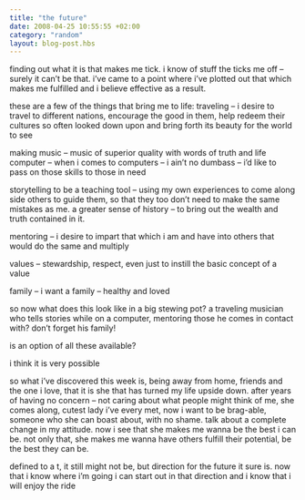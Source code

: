 ```yaml
---
title: "the future"
date: 2008-04-25 10:55:55 +02:00
category: "random"
layout: blog-post.hbs
---
```

finding out what it is that makes me tick. i know of stuff the ticks me off – surely it can’t be that. i’ve came to a point where i’ve plotted out that which makes me fulfilled and i believe effective as a result.

these are a few of the things that bring me to life:
traveling – i desire to travel to different nations, encourage the good in them, help redeem their cultures so often looked down upon and bring forth its beauty for the world to see

making music – music of superior quality with words of truth and life
computer – when i comes to computers – i ain’t no dumbass – i’d like to pass on those skills to those in need

storytelling to be a teaching tool – using my own experiences to come along side others to guide them, so that they too don’t need to make the same mistakes as me. a greater sense of history – to bring out the wealth and truth contained in it.

mentoring – i desire to impart that which i am and have into others that would do the same and multiply

values – stewardship, respect, even just to instill the basic concept of a value

family – i want a family – healthy and loved

so now what does this look like in a big stewing pot? a traveling musician who tells stories while on a computer, mentoring those he comes in contact with? 
don’t forget his family!

is an option of all these available?

i think it is very possible

so what i’ve discovered this week is, being away from home, friends and the one i love, that it is she that has turned my life upside down. after years of having no concern – not caring about what people might think of me, she comes along, cutest lady i’ve every met, now i want to be brag-able, someone who she can boast about, with no shame. talk about a complete change in my attitude. now i see that she makes me wanna be the best i can be. not only that, she makes me wanna have others fulfill their potential, be the best they can be.

defined to a t, it still might not be, but direction for the future it sure is. now that i know where i’m going i can start out in that direction and i know that i will enjoy the ride
